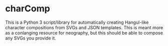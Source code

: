 # charComp

This is a Python 3 script/library for automatically creating Hangul-like character compositions from SVGs and JSON templates. This is meant more as a conlanging resource for neography, but this should be able to compose any SVGs you provide it.


